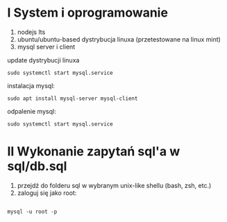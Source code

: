 # I System i oprogramowanie

1. nodejs lts
2. ubuntu/ubuntu-based dystrybucja linuxa (przetestowane na linux mint)
3. mysql server i client

update dystrybucji linuxa

```shell
sudo systemctl start mysql.service
```

instalacja mysql:

```shell
sudo apt install mysql-server mysql-client
```

odpalenie mysql:

```shell
sudo systemctl start mysql.service
```

# II Wykonanie zapytań sql'a w sql/db.sql

1. przejdź do folderu sql w wybranym unix-like shellu (bash, zsh, etc.)
2. zaloguj się jako root:

```

mysql -u root -p
```
